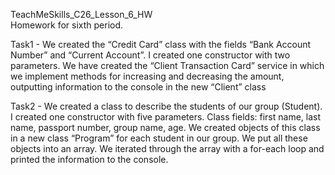 TeachMeSkills_C26_Lesson_6_HW  
Homework for sixth period.

Task1 - 
  We created the “Credit Card” class with the fields “Bank Account Number” and “Current Account”.
  I created one constructor with two parameters.
  We have created the “Client Transaction Card” service in which we implement methods for increasing and decreasing the amount,
  outputting information to the console in the new “Client” class

Task2 - 
  We created a class to describe the students of our group (Student).
  I created one constructor with five parameters.
  Class fields: first name, last name, passport number, group name, age.
  We created objects of this class in a new class “Program” for each student in our group.
  We put all these objects into an array.
  We iterated through the array with a for-each loop and printed the information to the console.

